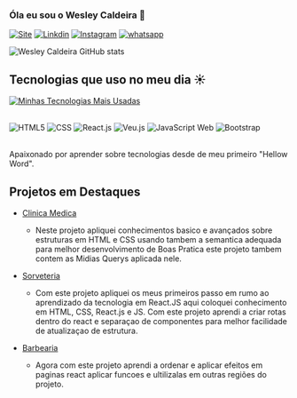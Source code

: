 ### Óla eu sou o Wesley Caldeira 👋

[![Site](https://img.shields.io/badge/website-000000?label=wesleycaldeira.com.br&style=for-the-badge&logo=About.me&logoColor=white)](https://wesleycaldeira.com.br/)
[![Linkdin](https://img.shields.io/badge/LinkedIn-0077B5?style=for-the-badge&logo=linkedin&logoColor=white)](https://www.linkedin.com/in/wesley-caldeira-46915425b/)
[![Instagram](https://img.shields.io/badge/Instagram-E4405F?style=for-the-badge&logo=instagram&logoColor=white)](https://www.instagram.com/wesley_caldeira_desenvolvedor/)
[![whatsapp](https://img.shields.io/badge/WhatsApp-25D366?style=for-the-badge&logo=whatsapp&logoColor=white)](https://wa.me/5562995127570)

![Wesley Caldeira GitHub stats](https://github-readme-stats.vercel.app/api?username=wesley-caldeira&show_icons=true&theme=dark)

## Tecnologias que uso no meu dia ☀️
[![Minhas Tecnologias Mais Usadas](https://github-readme-stats.vercel.app/api/top-langs/?username=wesley-caldeira&theme=dark&layout=compact)](https://github.com/anuraghazra/github-readme-stats)
<div style="display: inline_block"></br>
    <img aling="center" alt="HTML5" src="https://img.shields.io/badge/HTML5-E34F26?style=for-the-badge&logo=html5&logoColor=white">
    <img aling="center" alt="CSS" src="https://img.shields.io/badge/CSS3-1572B6?style=for-the-badge&logo=css3&logoColor=white">
    <img aling="center" alt="React.js" src="https://img.shields.io/badge/React-20232A?style=for-the-badge&logo=react&logoColor=61DAFB">
    <img aling="center" alt="Veu.js" src="https://img.shields.io/badge/Vue.js-35495E?style=for-the-badge&logo=vue.js&logoColor=4FC08D">
    <img aling="center" alt="JavaScript Web" src="https://img.shields.io/badge/JavaScript-F7DF1E?style=for-the-badge&logo=javascript&logoColor=black">
    <img aling="center" alt="Bootstrap" src="https://img.shields.io/badge/Bootstrap-563D7C?style=for-the-badge&logo=bootstrap&logoColor=white">

</div></br>

Apaixonado por aprender sobre tecnologias desde de meu primeiro "Hellow Word".

## Projetos em Destaques

- [Clinica Medica](https://github.com/wesley-caldeira/clinica--medica)
    - Neste projeto apliquei conhecimentos basico e avançados sobre estruturas em HTML e CSS usando tambem a semantica adequada para melhor desenvolvimento de Boas Pratica este projeto tambem contem as Midias Querys aplicada nele.
- [Sorveteria](https://github.com/wesley-caldeira/Sorveteria-React-js)
    - Com este projeto apliquei os meus primeiros passo em rumo ao aprendizado da tecnologia em React.JS aqui coloquei conhecimento em HTML, CSS, React.js e JS. Com este projeto aprendi a criar rotas dentro do react e separaçao de componentes para melhor facilidade de atualizaçao de estrutura.

- [Barbearia](https://github.com/wesley-caldeira/Barbearia-React-js)
    - Agora com este projeto aprendi a ordenar e aplicar efeitos em paginas react aplicar funcoes e ultilizalas em outras regiões do projeto.
